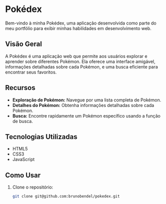 # Pokédex

Bem-vindo à minha Pokédex, uma aplicação desenvolvida como parte do meu portfólio para exibir minhas habilidades em desenvolvimento web.

## Visão Geral

A Pokédex é uma aplicação web que permite aos usuários explorar e aprender sobre diferentes Pokémon. Ela oferece uma interface amigável, informações detalhadas sobre cada Pokémon, e uma busca eficiente para encontrar seus favoritos.

## Recursos

- **Exploração de Pokémon:** Navegue por uma lista completa de Pokémon.
- **Detalhes do Pokémon:** Obtenha informações detalhadas sobre cada Pokémon.
- **Busca:** Encontre rapidamente um Pokémon específico usando a função de busca.

## Tecnologias Utilizadas

- HTML5
- CSS3
- JavaScript

## Como Usar

1. Clone o repositório:

   ```bash
   git clone git@github.com:brunobendel/pokedex.git
   ```
